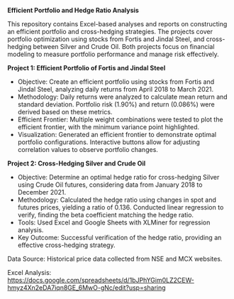 **Efficient Portfolio and Hedge Ratio Analysis**

This repository contains Excel-based analyses and reports on constructing an efficient portfolio and cross-hedging strategies. 
The projects cover portfolio optimization using stocks from Fortis and Jindal Steel, and cross-hedging between Silver and Crude Oil. 
Both projects focus on financial modeling to measure portfolio performance and manage risk effectively.

**Project 1: Efficient Portfolio of Fortis and Jindal Steel**
- Objective: Create an efficient portfolio using stocks from Fortis and Jindal Steel, analyzing daily returns from April 2018 to March 2021.
- Methodology: Daily returns were analyzed to calculate mean return and standard deviation. Portfolio risk (1.90%) and return (0.086%) were derived based on these metrics.
- Efficient Frontier: Multiple weight combinations were tested to plot the efficient frontier, with the minimum variance point highlighted.
- Visualization: Generated an efficient frontier to demonstrate optimal portfolio configurations. Interactive buttons allow for adjusting correlation values to observe portfolio changes.

**Project 2: Cross-Hedging Silver and Crude Oil**
- Objective: Determine an optimal hedge ratio for cross-hedging Silver using Crude Oil futures, considering data from January 2018 to December 2021.
- Methodology: Calculated the hedge ratio using changes in spot and futures prices, yielding a ratio of 0.136. Conducted linear regression to verify, finding the beta coefficient matching the hedge ratio.
- Tools: Used Excel and Google Sheets with XLMiner for regression analysis.
- Key Outcome: Successful verification of the hedge ratio, providing an effective cross-hedging strategy.

Data Source: Historical price data collected from NSE and MCX websites.

Excel Analysis: https://docs.google.com/spreadsheets/d/1bJPhYGim0LZ2CEW-hmyz4Xn2eDA7iqn8GE_6MwO-gNc/edit?usp=sharing

